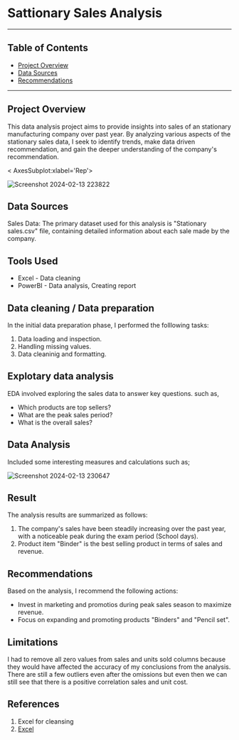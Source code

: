 # Sattionary Sales Analysis
----
## Table of Contents

- [Project Overview](#project-overview)
- [Data Sources](#data-sources)
- [Recommendations](#recommendations)

----

## Project Overview

This data analysis project aims to provide insights into sales of an stationary manufacturing company over past year. By analyzing various aspects of the stationary sales data, I seek to identify trends, make data driven recommendation, and gain the deeper understanding of the company's recommendation.

< AxesSubplot:xlabel='Rep'>

![Screenshot 2024-02-13 223822](https://github.com/Devika-0R/Stationary_sales/assets/153339996/e09eb6e0-914e-45ea-96ae-aa0a1dd40508)

## Data Sources

Sales Data: The primary dataset used for this analysis is "Stationary sales.csv" file, containing detailed information about each sale made by the company.

## Tools Used

- Excel - Data cleaning
- PowerBI - Data analysis, Creating report

## Data cleaning / Data preparation

In the initial data preparation phase, I performed the folllowing tasks:
 1. Data loading and inspection.
 2. Handling missing values.
 3. Data cleaninig and formatting.

## Explotary data analysis
EDA involved exploring the sales data to answer key questions. such as,

- Which products are top sellers?
- What are the peak sales period?
- What is the overall sales?

## Data Analysis
Included some interesting measures and calculations such as;

![Screenshot 2024-02-13 230647](https://github.com/Devika-0R/Stationary_sales/assets/153339996/06f806fc-d710-4be4-98c2-e5906726216f)


## Result

The analysis results are summarized as follows:
1. The company's sales have been steadily increasing over the past year, with a noticeable peak during the exam period (School days).
2. Product item "Binder" is the best selling product in terms of sales and revenue.

## Recommendations

Based on the analysis, I recommend the following actions:
- Invest in marketing and promotios during peak sales season to maximize revenue.
- Focus on expanding and promoting products "Binders" and "Pencil set".

## Limitations

I had to remove all zero values from sales and units sold columns because they would have affected the accuracy of my conclusions from the analysis. There are still a few outliers even after the omissions but even then we can still see that there is a positive correlation sales and unit cost.

## References

1. Excel for cleansing
2. [Excel](www.microsoft.com)




